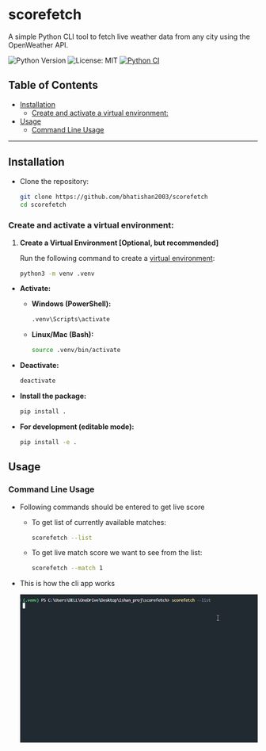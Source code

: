 # scorefetch <!-- omit in toc -->

A simple Python CLI tool to fetch live weather data from any city using the OpenWeather API.

![Python Version](https://img.shields.io/badge/python-3.11-blue.svg)
![License: MIT](https://img.shields.io/badge/License-MIT-yellow.svg)
[![Python CI](https://github.com/bhatishan2003/scorefetch/actions/workflows/python-app.yml/badge.svg)](https://github.com/bhatishan2003/scorefetch/actions/workflows/python-app.yml)

## Table of Contents <!-- omit in toc -->

-   [Installation](#installation)
    -   [Create and activate a virtual environment:](#create-and-activate-a-virtual-environment)
-   [Usage](#usage)
    -   [Command Line Usage](#command-line-usage)

---

## Installation

-   Clone the repository:

    ```bash
    git clone https://github.com/bhatishan2003/scorefetch
    cd scorefetch
    ```

### Create and activate a virtual environment:

1. **Create a Virtual Environment [Optional, but recommended]**

    Run the following command to create a [virtual environment](https://docs.python.org/3/library/venv.html):

    ```bash
    python3 -m venv .venv
    ```

-   **Activate:**

    -   **Windows (PowerShell):**

        ```bash
        .venv\Scripts\activate
        ```

    -   **Linux/Mac (Bash):**

        ```bash
        source .venv/bin/activate
        ```

-   **Deactivate:**

    ```bash
    deactivate
    ```

-   **Install the package:**

    ```bash
    pip install .
    ```

-   **For development (editable mode):**

    ```bash
    pip install -e .
    ```

## Usage

### Command Line Usage

-   Following commands should be entered to get live score

    -   To get list of currently available matches:

        ```bash
        scorefetch --list
        ```

    -   To get live match score we want to see from the list:

        ```bash
        scorefetch --match 1
        ```

-   This is how the cli app works

    ![Demo](assets/demo.gif)
